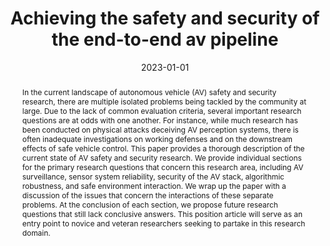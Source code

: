 ---
title: Achieving the safety and security of the end-to-end av pipeline
authors:
- Noah T Curran
- Minkyoung Cho
- Ryan Feng
- Liangkai Liu
- Brian Jay Tang
- Pedram MohajerAnsari
- Alkim Domeke
- admin
- Kang G Shin
date: '2023-01-01'
publishDate: '2025-06-17T02:03:12.780335Z'
publication_types:
- paper-conference
publication: '*Proceedings of the 2024 Cyber Security in CarS Workshop*'
abstract: In the current landscape of autonomous vehicle (AV) safety and security research, there are multiple isolated problems being tackled by the community at large. Due to the lack of common evaluation criteria, several important research questions are at odds with one another. For instance, while much research has been conducted on physical attacks deceiving AV perception systems, there is often inadequate investigations on working defenses and on the downstream effects of safe vehicle control. This paper provides a thorough description of the current state of AV safety and security research. We provide individual sections for the primary research questions that concern this research area, including AV surveillance, sensor system reliability, security of the AV stack, algorithmic robustness, and safe environment interaction. We wrap up the paper with a discussion of the issues that concern the interactions of these separate problems. At the conclusion of each section, we propose future research questions that still lack conclusive answers. This position article will serve as an entry point to novice and veteran researchers seeking to partake in this research domain.
url_pdf: 'publication/curran-2023-achieving/cscs_paper.pdf'
---